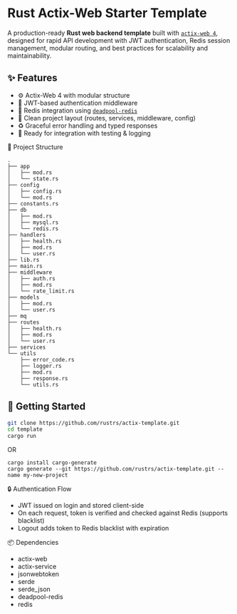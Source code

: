 # Rust Actix-Web Starter Template

A production-ready **Rust web backend template** built with [`actix-web 4`](https://actix.rs/), designed for rapid API development with JWT authentication, Redis session management, modular routing, and best practices for scalability and maintainability.

## ✨ Features

- ⚙️ Actix-Web 4 with modular structure  
- 🔐 JWT-based authentication middleware  
- 🧠 Redis integration using [`deadpool-redis`](https://crates.io/crates/deadpool-redis)  
- 📁 Clean project layout (routes, services, middleware, config)  
- ♻️ Graceful error handling and typed responses  
- 🧪 Ready for integration with testing & logging  

📁 Project Structure

```
.
├── app
│   ├── mod.rs
│   └── state.rs
├── config
│   ├── config.rs
│   └── mod.rs
├── constants.rs
├── db
│   ├── mod.rs
│   ├── mysql.rs
│   └── redis.rs
├── handlers
│   ├── health.rs
│   ├── mod.rs
│   └── user.rs
├── lib.rs
├── main.rs
├── middleware
│   ├── auth.rs
│   ├── mod.rs
│   └── rate_limit.rs
├── models
│   ├── mod.rs
│   └── user.rs
├── mq
├── routes
│   ├── health.rs
│   ├── mod.rs
│   └── user.rs
├── services
└── utils
    ├── error_code.rs
    ├── logger.rs
    ├── mod.rs
    ├── response.rs
    └── utils.rs
```

## 🚀 Getting Started

```bash
git clone https://github.com/rustrs/actix-template.git
cd template
cargo run
```

OR

```
cargo install cargo-generate
cargo generate --git https://github.com/rustrs/actix-template.git --name my-new-project

```

🔒 Authentication Flow
- JWT issued on login and stored client-side
- On each request, token is verified and checked against Redis (supports blacklist)
- Logout adds token to Redis blacklist with expiration


📦 Dependencies
- actix-web
- actix-service
- jsonwebtoken
- serde
- serde_json
- deadpool-redis
- redis